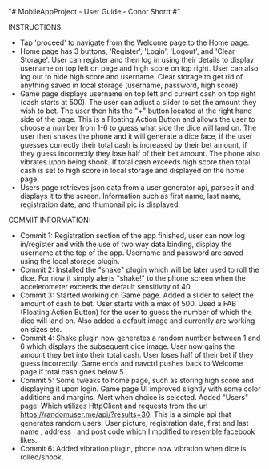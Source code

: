 "# MobileAppProject - User Guide - Conor Shortt #" 

INSTRUCTIONS:
- Tap 'proceed' to navigate from the Welcome page to the Home page.
- Home page has 3 buttons, 'Register', 'Login', 'Logout', and 'Clear Storage'. User can register and then log in using their details to     display username on top left on page and high score on top right. User can also log out to hide high score and username. Clear storage     to get rid of anything saved in local storage (username, password, high score).
- Game page displays username on top left and current cash on top right (cash starts at 500). The user can adjust a slider to set the       amount they wish to bet. The user then hits the "+" button located at the right hand side of the page. This is a Floating Action Button   and allows the user to choose a number from 1-6 to guess what side the dice will land on. The user then shakes the phone and it will       generate a dice face, if the user guesses correctly their total cash is increased by their bet amount, if they guess incorrectly they     lose half of their bet amount. The phone also vibrates upon being shook. If total cash exceeds high score then total cash is set to high   score in local storage and displayed on the home page.
- Users page retrieves json data from a user generator api, parses it and displays it to the screen. Information such as first name, last   name, registration date, and thumbnail pic is displayed.

COMMIT INFORMATION:

- Commit 1: Registration section of the app finished, user can now log in/register and with the use of two way data binding,
	display the username at the top of the app. Username and password are saved using the local storage plugin.
-	Commit 2: Installed the "shake" plugin which will be later used to roll the dice. For now it simply alerts "shake!" to the phone screen
	when the accelerometer exceeds the default sensitivity of 40.
-	Commit 3: Started working on Game page. Added a slider to select the amount of cash to bet. User starts with a max of 500.
	Used a FAB (Floating Action Button) for the user to guess the number of which the dice will land on. Also added a default image and
	currently are working on sizes etc.
-	Commit 4: Shake plugin now generates a random number between 1 and 6 which displays the subsequent dice image. 
	User now gains the amount they bet into their total cash.
	User loses half of their bet if they guess incorrectly.
	Game ends and navctrl pushes back to Welcome page if total cash goes below 5.
-	Commit 5: Some tweaks to home page, such as storing high score and displaying it upon login.
	Game page UI improved slightly with some color additions and margins. Alert when choice is selected.
	Added "Users" page. Which utilizes HttpClient and requests from the url https://randomuser.me/api/?results=30. This is a simple api that
	generates random users. User picture, registration date, first and last name , address , and post code which I modified to resemble     facebook likes.
-	Commit 6: Added vibration plugin, phone now vibration when dice is rolled/shook.
